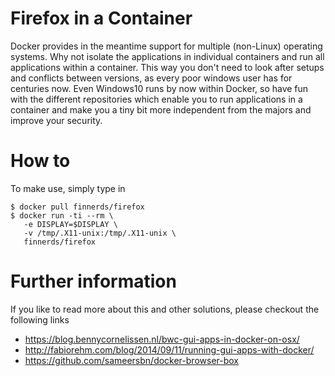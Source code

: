 # Firefox in a Container

Docker provides in the meantime support for multiple (non-Linux) operating systems. Why not isolate the applications in individual containers and run all applications within a container. This way you don't need to look after setups and conflicts between versions, as every poor windows user has for centuries now. Even Windows10 runs by now within Docker, so have fun with the different repositories which enable you to run applications in a container and make you a tiny bit more independent from the majors and improve your security.

# How to

To make use, simply type in

    $ docker pull finnerds/firefox
    $ docker run -ti --rm \
       -e DISPLAY=$DISPLAY \
       -v /tmp/.X11-unix:/tmp/.X11-unix \
       finnerds/firefox

# Further information

If you like to read more about this and other solutions, please checkout the following links

* https://blog.bennycornelissen.nl/bwc-gui-apps-in-docker-on-osx/
* http://fabiorehm.com/blog/2014/09/11/running-gui-apps-with-docker/
* https://github.com/sameersbn/docker-browser-box
